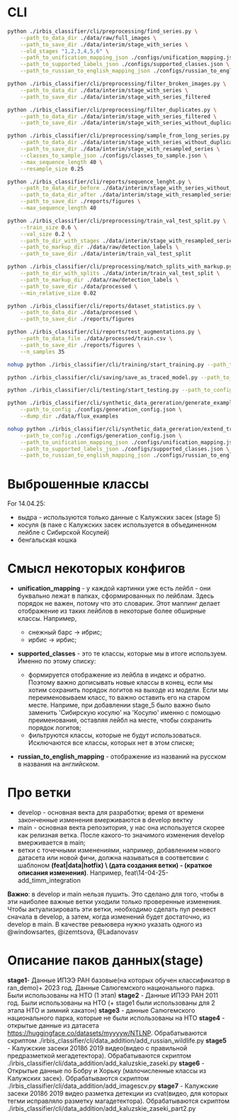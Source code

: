 # CLI

```bash
python ./irbis_classifier/cli/preprocessing/find_series.py \
    --path_to_data_dir ./data/raw/full_images \
    --path_to_save_dir ./data/interim/stage_with_series \
    --old_stages "1,2,3,4,5,6" \
    --path_to_unification_mapping_json ./configs/unification_mapping.json \
    --path_to_supported_labels_json ./configs/supported_classes.json \
    --path_to_russian_to_english_mapping_json ./configs/russian_to_english_mapping.json
```

```bash
python ./irbis_classifier/cli/preprocessing/filter_broken_images.py \
    --path_to_data_dir ./data/interim/stage_with_series \
    --path_to_save_dir ./data/interim/stage_with_series_filtered
```

```bash
python ./irbis_classifier/cli/preprocessing/filter_duplicates.py \
    --path_to_data_dir ./data/interim/stage_with_series_filtered \
    --path_to_save_dir ./data/interim/stage_with_series_without_duplicates
```

```bash
python ./irbis_classifier/cli/preprocessing/sample_from_long_series.py \
    --path_to_data_dir ./data/interim/stage_with_series_without_duplicates \
    --path_to_save_dir ./data/interim/stage_with_resampled_series \
    --classes_to_sample_json ./configs/classes_to_sample.json \
    --max_sequence_length 40 \
    --resample_size 0.25
```

```bash
python ./irbis_classifier/cli/reports/sequence_lenght.py \
    --path_to_data_dir_before ./data/interim/stage_with_series_without_duplicates \
    --path_to_data_dir_after ./data/interim/stage_with_resampled_series \
    --path_to_save_dir ./reports/figures \
    --max_sequence_length 40
```

```bash
python ./irbis_classifier/cli/preprocessing/train_val_test_split.py \
    --train_size 0.6 \
    --val_size 0.2 \
    --path_to_dir_with_stages ./data/interim/stage_with_resampled_series \
    --path_to_markup_dir ./data/raw/detection_labels \
    --path_to_save_dir ./data/interim/train_val_test_split
```

```bash
python ./irbis_classifier/cli/preprocessing/match_splits_with_markup.py \
    --path_to_dir_with_splits ./data/interim/train_val_test_split \
    --path_to_markup_dir ./data/raw/detection_labels \
    --path_to_save_dir ./data/processed \
    --min_relative_size 0.02
```

```bash
python ./irbis_classifier/cli/reports/dataset_statistics.py \
    --path_to_data_dir ./data/processed \
    --path_to_save_dir ./reports/figures
```

```bash
python ./irbis_classifier/cli/reports/test_augmentations.py \
    --path_to_data_file ./data/processed/train.csv \
    --path_to_save_dir ./reports/figures \
    --n_samples 35
```

```bash
nohup python ./irbis_classifier/cli/training/start_training.py --path_to_config ./configs/training_config.json &
```

```bash
python ./irbis_classifier/cli/saving/save_as_traced_model.py --path_to_config ./configs/saving_config.json 
```

```bash
python ./irbis_classifier/cli/testing/start_testing.py --path_to_config ./configs/testing_config.json
```

```bash
python ./irbis_classifier/cli/synthetic_data_gereration/generate_examples.py  \
    --path_to_config ./configs/generation_config.json \
    --dump_dir ./data/flux_examples
```

```bash
nohup python ./irbis_classifier/cli/synthetic_data_gereration/extend_train_dataset.py  \
    --path_to_config ./configs/generation_config.json \
    --path_to_unification_mapping_json ./configs/unification_mapping.json \
    --path_to_supported_labels_json ./configs/supported_classes.json \
    --path_to_russian_to_english_mapping_json ./configs/russian_to_english_mapping.json &
```

# Выброшенные классы

For 14.04.25:

* выдра - используются только данные с Калужских засек (stage 5)
* косуля (в паке с Калужских засек используется в объединенном лейбле с Сибирской Косулей)
* бенгальская кошка

# Смысл некоторых конфигов

* **unification_mapping** - у каждой картинки уже есть лейбл - они буквально лежат в папках, сформированных по лейблам. Здесь порядок не важен, потому что это словарик.
Этот маппинг делает отображение из таких лейблов в некоторые более обширные классы. Например, 
    * снежный барс -> ибрис;
    * ирбис -> ирбис;

* **supported_classes** - это те классы, которые мы в итоге используем. Именно по этому списку:
    * формируется отображение из лейбла в индекс и обратно. Поэтому важно дописывать новые классы в конец, если мы хотим сохранить порядок логитов на выходе из модели. Если мы переименовываем класс, то важно оставить его на старом месте. Наприме, при добавлении stage_5 было важно было заменить 'Сибирскую косулю' на 'Косулю' именно с помощью преименования, оставляя лейбл на месте, чтобы сохранить порядок логитов;
    * фильтруются классы, которые не будут использоваться. Исключаются все классы, которых нет в этом списке;

* **russian_to_english_mapping** - отображение из названий на русском в названия на английском.

# Про ветки

* develop - основная векта для разработки; время от времени законченные изменения вмерживаются в develop вектку
* main - основная векта репозитория, у нас она используется скорее как релизная ветка. После какого-то значимого изменения develop вмерживается в main;
* ветки с точечными изменениями, например, добавлением нового датасета или новой фичи, должна называться в соответсвии с шаблоном 
**(feat|data|hotfix) \ (дата создания ветки) - (краткое описания изменения)**. Например, feat\14-04-25-add_timm_integration

**Важно**: в develop и main нельзя пушить. Это сделано для того, чтобы в эти наиболее важные ветки уходили только проверенные изменения. Чтобы актуализировать эти ветки, необходимо сделать пул реквест сначала в develop, а затем, когда изменений будет достаточно, из develop в main. В качестве ревьювера нужно указать одного из @windowsartes, @izemtsova, @Ladanovasv

#  Описание паков данных(stage)
**stage1**-  Данные ИПЭЭ РАН базовые(на которых обучен классификатор в ran_demo)+ 2023 год. Данные Салюгемского национального парка. Были использованы на НТО (1 этап)
**stage2** - Данные ИПЭЭ РАН 2011 год. Были использованы на НТО (+ stage1 были использованы для 2 этапа НТО и зимний хакатон)
**stage3** - данные Салюгемского национального парка, которые не были использованы на НТО
**stage4** - открытые данные из датасета https://huggingface.co/datasets/myyyyw/NTLNP. Обрабатываются скриптом ./irbis_classifier/cli/data_addition/add_russian_wildlife.py
**stage5** - Калужские засеки 2018б 2019 видео(видео с правильной предразметкой мегадетектора). Обрабатываются скриптом ./irbis_classifier/cli/data_addition/add_kaluzskie_zaseki.py
**stage6** - Открытые данные по Бобру и Хорьку (малочисленные классы из Калужских засек). Обрабатываются скриптом ./irbis_classifier/cli/data_addition/add_imagescv.py
**stage7** - Калужские засеки 2018б 2019 видео разметка детекции из cvat(видео, для которых тегми исправляло разметку магадетектора). Обрабатываются скриптом ./irbis_classifier/cli/data_addition/add_kaluzskie_zaseki_part2.py

